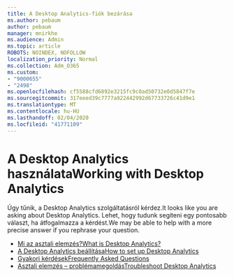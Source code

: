 ```yaml
---
title: A Desktop Analytics-fiók bezárása
ms.author: pebaum
author: pebaum
manager: mnirkhe
ms.audience: Admin
ms.topic: article
ROBOTS: NOINDEX, NOFOLLOW
localization_priority: Normal
ms.collection: Adm_O365
ms.custom:
- "9000655"
- "2498"
ms.openlocfilehash: cf5588cfd6892e3215fc9c0ad50732e0d5847f7e
ms.sourcegitcommit: 317eeed39c7777a922442992d67733726c41d9e1
ms.translationtype: MT
ms.contentlocale: hu-HU
ms.lasthandoff: 02/04/2020
ms.locfileid: "41771109"
---
```

# <a name="working-with-desktop-analytics"></a><span data-ttu-id="52989-102">A Desktop Analytics használata</span><span class="sxs-lookup"><span data-stu-id="52989-102">Working with Desktop Analytics</span></span>

<span data-ttu-id="52989-103">Úgy tűnik, a Desktop Analytics szolgáltatásról kérdez.</span><span class="sxs-lookup"><span data-stu-id="52989-103">It looks like you are asking about Desktop Analytics.</span></span> <span data-ttu-id="52989-104">Lehet, hogy tudunk segíteni egy pontosabb választ, ha átfogalmazza a kérdést.</span><span class="sxs-lookup"><span data-stu-id="52989-104">We may be able to help with a more precise answer if you rephrase your question.</span></span>

- [<span data-ttu-id="52989-105">Mi az asztali elemzés?</span><span class="sxs-lookup"><span data-stu-id="52989-105">What is Desktop Analytics?</span></span>](https://docs.microsoft.com/configmgr/desktop-analytics/overview)
- [<span data-ttu-id="52989-106">A Desktop Analytics beállítása</span><span class="sxs-lookup"><span data-stu-id="52989-106">How to set up Desktop Analytics</span></span>](https://docs.microsoft.com/configmgr/desktop-analytics/set-up)
- [<span data-ttu-id="52989-107">Gyakori kérdések</span><span class="sxs-lookup"><span data-stu-id="52989-107">Frequently Asked Questions</span></span>](https://docs.microsoft.com/configmgr/desktop-analytics/faq)
- [<span data-ttu-id="52989-108">Asztali elemzés – problémamegoldás</span><span class="sxs-lookup"><span data-stu-id="52989-108">Troubleshoot Desktop Analytics</span></span>](https://docs.microsoft.com/configmgr/desktop-analytics/troubleshooting)